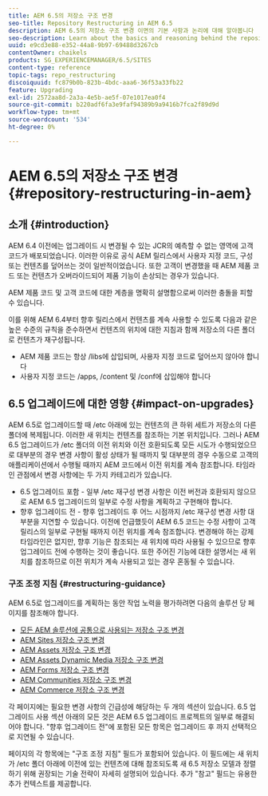 ```yaml
---
title: AEM 6.5의 저장소 구조 변경
seo-title: Repository Restructuring in AEM 6.5
description: AEM 6.5의 저장소 구조 변경 이면의 기본 사항과 논리에 대해 알아봅니다
seo-description: Learn about the basics and reasoning behind the repository restructuring in AEM 6.5
uuid: e9cd3e88-e352-44a8-9b97-69488d3267cb
contentOwner: chaikels
products: SG_EXPERIENCEMANAGER/6.5/SITES
content-type: reference
topic-tags: repo_restructuring
discoiquuid: fc879b0b-823b-4bdc-aaa6-36f53a33fb22
feature: Upgrading
exl-id: 2572aa8d-2a3a-4e5b-ae5f-07e1017ea0f4
source-git-commit: b220adf6fa3e9faf94389b9a9416b7fca2f89d9d
workflow-type: tm+mt
source-wordcount: '534'
ht-degree: 0%

---
```


# AEM 6.5의 저장소 구조 변경{#repository-restructuring-in-aem}

## 소개 {#introduction}

AEM 6.4 이전에는 업그레이드 시 변경될 수 있는 JCR의 예측할 수 없는 영역에 고객 코드가 배포되었습니다. 이러한 이유로 공식 AEM 릴리스에서 사용자 지정 코드, 구성 또는 컨텐츠를 덮어쓰는 것이 일반적이었습니다. 또한 고객이 변경했을 때 AEM 제품 코드 또는 컨텐츠가 오버라이드되어 제품 기능이 손상되는 경우가 있습니다.

AEM 제품 코드 및 고객 코드에 대한 계층을 명확히 설명함으로써 이러한 충돌을 피할 수 있습니다.

이를 위해 AEM 6.4부터 향후 릴리스에서 컨텐츠를 계속 사용할 수 있도록 다음과 같은 높은 수준의 규칙을 준수하면서 컨텐츠의 위치에 대한 지침과 함께 저장소의 다른 폴더로 컨텐츠가 재구성됩니다.

* AEM 제품 코드는 항상 /libs에 삽입되며, 사용자 지정 코드로 덮어쓰지 않아야 합니다
* 사용자 지정 코드는 /apps, /content 및 /conf에 삽입해야 합니다

## 6.5 업그레이드에 대한 영향 {#impact-on-upgrades}

AEM 6.5로 업그레이드할 때 /etc 아래에 있는 컨텐츠의 큰 하위 세트가 저장소의 다른 폴더에 복제됩니다. 이러한 새 위치는 컨텐츠를 참조하는 기본 위치입니다. 그러나 AEM 6.5 업그레이드가 /etc 폴더의 이전 위치와 이전 호환되도록 모든 시도가 수행되었으므로 대부분의 경우 변경 사항이 활성 상태가 될 때까지 및 대부분의 경우 수동으로 고객의 애플리케이션에서 수행될 때까지 AEM 코드에서 이전 위치를 계속 참조합니다. 타임라인 관점에서 변경 사항에는 두 가지 카테고리가 있습니다.

* 6.5 업그레이드 포함 - 일부 /etc 재구성 변경 사항은 이전 버전과 호환되지 않으므로 AEM 6.5 업그레이드의 일부로 수정 사항을 계획하고 구현해야 합니다.
* 향후 업그레이드 전 - 향후 업그레이드 후 어느 시점까지 /etc 재구성 변경 사항 대부분을 지연할 수 있습니다. 이전에 언급했듯이 AEM 6.5 코드는 수정 사항이 고객 릴리스의 일부로 구현될 때까지 이전 위치를 계속 참조합니다. 변경해야 하는 강제 타임라인은 없지만, 향후 기능은 참조되는 새 위치에 따라 사용될 수 있으므로 향후 업그레이드 전에 수행하는 것이 좋습니다. 또한 주어진 기능에 대한 설명서는 새 위치를 참조하므로 이전 위치가 계속 사용되고 있는 경우 혼동될 수 있습니다.

### 구조 조정 지침 {#restructuring-guidance}

AEM 6.5로 업그레이드를 계획하는 동안 작업 노력을 평가하려면 다음의 솔루션 당 페이지를 참조해야 합니다.

* [모든 AEM 솔루션에 공통으로 사용되는 저장소 구조 변경](/help/sites-deploying/all-repository-restructuring-in-aem-6-5.md)
* [AEM Sites 저장소 구조 변경](/help/sites-deploying/sites-repository-restructuring-in-aem-6-5.md)
* [AEM Assets 저장소 구조 변경](/help/sites-deploying/assets-repository-restructuring-in-aem-6-5.md)
* [AEM Assets Dynamic Media 저장소 구조 변경](/help/sites-deploying/dynamicmedia-repository-restructuring-in-aem-6-5.md)
* [AEM Forms 저장소 구조 변경](/help/sites-deploying/forms-repository-restructuring-in-aem-6-5.md)
* [AEM Communities 저장소 구조 변경](/help/sites-deploying/communities-repository-restructuring-in-aem-6-5.md)
* [AEM Commerce 저장소 구조 변경](/help/sites-deploying/ecommerce-repository-restructuring-in-aem-6-5.md)

각 페이지에는 필요한 변경 사항의 긴급성에 해당하는 두 개의 섹션이 있습니다. 6.5 업그레이드 사용 섹션 아래의 모든 것은 AEM 6.5 업그레이드 프로젝트의 일부로 해결되어야 합니다. &quot;향후 업그레이드 전&quot;에 포함된 모든 항목은 업그레이드 후 까지 선택적으로 지연될 수 있습니다.

페이지의 각 항목에는 &quot;구조 조정 지침&quot; 필드가 포함되어 있습니다. 이 필드에는 새 위치가 /etc 폴더 아래에 이전에 있는 컨텐츠에 대해 참조되도록 새 6.5 저장소 모델과 정렬하기 위해 권장되는 기술 전략이 자세히 설명되어 있습니다. 추가 &quot;참고&quot; 필드는 유용한 추가 컨텍스트를 제공합니다.
